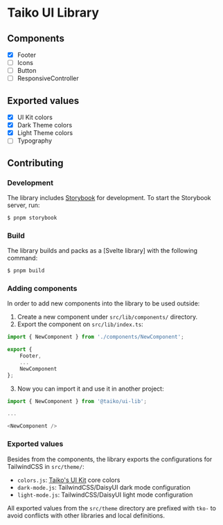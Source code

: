 # Taiko UI Library

## Components

- [x] Footer
- [ ] Icons
- [ ] Button
- [ ] ResponsiveController

## Exported values

- [x] UI Kit colors
- [x] Dark Theme colors
- [x] Light Theme colors
- [ ] Typography

## Contributing

### Development

The library includes [Storybook](https://storybook.js.org/) for development. To start the Storybook server, run:

```bash
$ pnpm storybook
```

### Build

The library builds and packs as a [Svelte library] with the following command:

```bash
$ pnpm build
```

### Adding components

In order to add new components into the library to be used outside:

1. Create a new component under `src/lib/components/` directory.
2. Export the component on `src/lib/index.ts`:

```typescript
import { NewComponent } from './components/NewComponent';

export {
    Footer,
    ...
    NewComponent
};

```

3. Now you can import it and use it in another project:

```typescript
import { NewComponent } from '@taiko/ui-lib';

...

<NewComponent />
```

### Exported values

Besides from the components, the library exports the configurations for TailwindCSS in `src/theme/`:

- `colors.js`: [Taiko's UI Kit](https://www.figma.com/design/3zuVeAbGDICzyhVvSI15nG/Taiko---UI-Kit-%26-Components?node-id=26-122&t=R6fMNiuhGixl6nxX-0) core colors
- `dark-mode.js`: TailwindCSS/DaisyUI dark mode configuration
- `light-mode.js`: TailwindCSS/DaisyUI light mode configuration

All exported values from the `src/theme` directory are prefixed with `tko-` to avoid conflicts with other libraries and local definitions.
